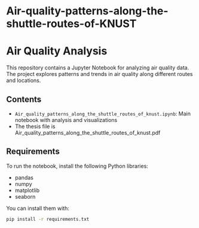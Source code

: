 # Air-quality-patterns-along-the-shuttle-routes-of-KNUST
# Air Quality Analysis

This repository contains a Jupyter Notebook for analyzing air quality data.  
The project explores patterns and trends in air quality along different routes and locations.

## Contents
- `Air_quality_patterns_along_the_shuttle_routes_of_knust.ipynb`: Main notebook with analysis and visualizations
- The thesis file is Air_quality_patterns_along_the_shuttle_routes_of_knust.pdf

## Requirements
To run the notebook, install the following Python libraries:
- pandas
- numpy
- matplotlib
- seaborn

You can install them with:
```bash
pip install -r requirements.txt
